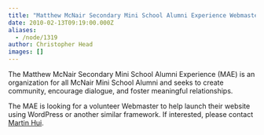 ```yaml
---
title: "Matthew McNair Secondary Mini School Alumni Experience Webmaster Position"
date: 2010-02-13T09:19:00.000Z
aliases:
  - /node/1319
author: Christopher Head
images: []
---
```


<div class="field field-name-body field-type-text-with-summary field-label-hidden"><div class="field-items"><div class="field-item even"><p>The Matthew McNair Secondary Mini School Alumni Experience (MAE) is an organization for all McNair Mini School Alumni and seeks to create community, encourage dialogue, and foster meaningful relationships.</p>
<p>The MAE is looking for a volunteer Webmaster to help launch their website using WordPress or another similar framework. If interested, please contact <a href="/cdn-cgi/l/email-protection#84e9e5f6f0edeac4e9edeaedf7e7ecebebe8e5e8f1e9eaedaae7e5">Martin Hui</a>.</p>
</div></div></div>    <footer>
          </footer>

